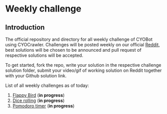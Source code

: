 # Weekly challenge
## Introduction
The official repository and directory for all weekly challenge of CYOBot using CYOCrawler. Challenges will be posted weekly on our official [Reddit](https://www.reddit.com/r/CYOBot/), best solutions will be chosen to be announced and pull request of respective solutions will be accepted.

To get started, fork the repo, write your solution in the respective challenge solution folder, submit your video/gif of working solution on Reddit together with your Github solution link.

List of all weekly challenges as of today:
1. [Flappy Bird](flappy-bird/flappy-bird.md) (**in progress**)
2. [Dice rolling](dice-rolling/dice-rolling.md) (**in progress**)
3. [Pomodoro timer](pomodoro/pomodoro.md) (**in progress**)